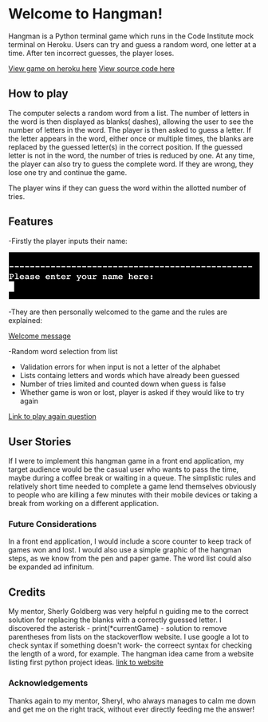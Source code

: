 # Welcome to Hangman!

Hangman is a Python terminal game which runs in the Code Institute mock terminal on Heroku. 
Users can try and guess a random word, one letter at a time. After ten incorrect guesses, the player loses.

[View game on heroku here](https://hangman-townsend-c81a17acad8f.herokuapp.com/)
[View source code here](https://github.com/townsend75/hangman-game)


## How to play

The computer selects a random word from a list. The number of letters in the word is then displayed as blanks( dashes), allowing the user to see the number of letters in the word. 
The player is then asked to guess a letter. If the letter appears in the word, either once or multiple times, the blanks are replaced by the guessed letter(s) in the correct position. If the guessed letter is not in the word, the number of tries is reduced by one. 
At any time, the player can also try to guess the complete word. If they are wrong, they lose one try and continue the game. 

The player wins if they can guess the word within the allotted number of tries. 

## Features

-Firstly the player inputs their name:

![User name input](images/Hangman%20Enter%20name.jpg)

-They are then personally welcomed to the game and the rules are explained:

[Welcome message](images/Welcome%20message.jpg)

-Random word selection from list
- Validation errors for when input is not a letter of the alphabet
- Lists containg letters and words which have already been guessed
- Number of tries limited and counted down when guess is false
- Whether game is won or lost, player is asked if they would like to try again

[Link to play again question](images/Hangman%20Play%20Again.jpg)



## User Stories

If I were to implement this hangman game in a front end application, my target audience would be the casual user who wants to pass the time, maybe during a coffee break or waiting in a queue. The simplistic rules and relatively short time needed to complete a game lend themselves obviously to people who are killing a few minutes with their mobile devices or taking a break from working on a different application. 

### Future Considerations

In a front end application, I would include a score counter to keep track of games won and lost. I would also use a simple graphic of the hangman steps, as we know from the pen and paper game. The word list could also be expanded ad infinitum. 

## Credits

My mentor, Sherly Goldberg was very helpful n guiding me to the correct solution for replacing the blanks with a correctly guessed letter. 
I discovered the asterisk - print(*currentGame) - solution to remove parentheses from lists on the stackoverflow website. 
I use google a lot to check syntax if something doesn't work- the correect syntax for checking the length of a word, for example. 
The hangman idea came from a website listing first python project ideas. [link to website](https://www.upgrad.com/blog/python-projects-ideas-topics-beginners/)

### Acknowledgements

Thanks again to my mentor, Sheryl, who always manages to calm me down and get me on the right track, without ever directly feeding me the answer!

